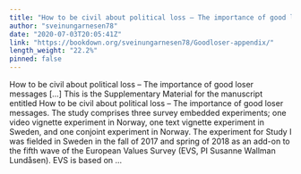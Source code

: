 ```yaml
---
title: "How to be civil about political loss – The importance of good loser messages"
author: "sveinungarnesen78"
date: "2020-07-03T20:05:41Z"
link: "https://bookdown.org/sveinungarnesen78/Goodloser-appendix/"
length_weight: "22.2%"
pinned: false
---
```


How to be civil about political loss – The importance of good loser messages [...] This is the Supplementary Material for the manuscript entitled How to be civil about political loss – The importance of good loser messages. The study comprises three survey embedded experiments; one video vignette experiment in Norway, one text vignette experiment in Sweden, and one conjoint experiment in Norway. The experiment for Study I was fielded in Sweden in the fall of 2017 and spring of 2018 as an add-on to the fifth wave of the European Values Survey (EVS, PI Susanne Wallman Lundåsen). EVS is based on  ...
